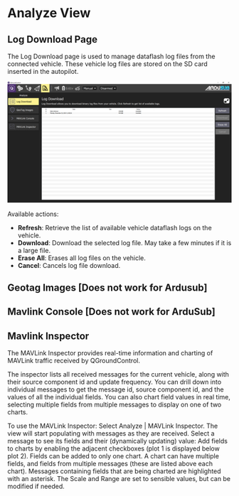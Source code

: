 # Analyze View

## Log Download Page

The Log Download page  is used to manage dataflash log files from the connected vehicle. These vehicle log files are stored on the SD card inserted in the autopilot.

<img src="/images/reference/reference-qgc-analyze-log-download.png" class="img-responsive img-center" style="max-height:600px;">

Available actions:

* **Refresh**: Retrieve the list of available vehicle dataflash logs on the vehicle.
* **Download**: Download the selected log file. May take a few minutes if it is a large file.
* **Erase All**: Erases all log files on the vehicle.
* **Cancel**: Cancels log file download.


## Geotag Images [Does not work for Ardusub]

## Mavlink Console [Does not work for ArduSub]

## Mavlink Inspector

The MAVLink Inspector provides real-time information and charting of MAVLink traffic received by QGroundControl.

The inspector lists all received messages for the current vehicle, along with their source component id and update frequency. You can drill down into individual messages to get the message id, source component id, and the values of all the individual fields. You can also chart field values in real time, selecting multiple fields from multiple messages to display on one of two charts.

To use the MAVLink Inspector:
Select Analyze | MAVLink Inspector.
The view will start populating with messages as they are received.
Select a message to see its fields and their (dynamically updating) value:
Add fields to charts by enabling the adjacent checkboxes (plot 1 is displayed below plot 2).
Fields can be added to only one chart.
A chart can have multiple fields, and fields from multiple messages (these are listed above each chart). Messages containing fields that are being charted are highlighted with an asterisk.
The Scale and Range are set to sensible values, but can be modified if needed.
